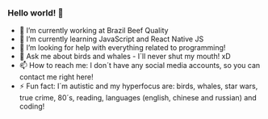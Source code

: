 ### Hello world! 👋

- 🔭 I’m currently working at Brazil Beef Quality
- 🌱 I’m currently learning JavaScript and React Native JS
- 🤔 I’m looking for help with everything related to programming!
- 💬 Ask me about birds and whales - I´ll never shut my mouth! xD
- 📫 How to reach me: I don´t have any social media accounts, so you can contact me right here!
- ⚡ Fun fact: I´m autistic and my hyperfocus are: birds, whales, star wars, true crime, 80´s, reading, languages (english, chinese and russian) and coding! 

